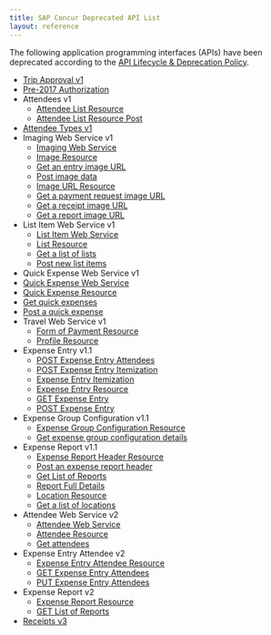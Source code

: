 ```yaml
---
title: SAP Concur Deprecated API List
layout: reference
---
```


The following application programming interfaces (APIs) have been deprecated according to the [API Lifecycle & Deprecation Policy](/tools-support/reference/deprecation-policy.html).

* [Trip Approval v1](/api-reference/travel/trip-approval/v1.trip-approval-resource.html)
* [Pre-2017 Authorization](/api-reference/authentication/authorization-pre-2017.html)
* Attendees v1
  * [Attendee List Resource](/api-reference-deprecated/version-one/attendees/attendee-list-resource.html)
  * [Attendee List Resource Post](/api-reference-deprecated/version-one/attendees/attendee-list-resource-post.html)
* [Attendee Types v1](/api-reference/expense/attendee-types/v1.attendee-types.html)
* Imaging Web Service v1
  * [Imaging Web Service](/api-reference-deprecated/version-one/Image/)
  * [Image Resource](/api-reference-deprecated/version-one/Image/image-resource.html)
  * [Get an entry image URL](/api-reference-deprecated/version-one/Image/image-resource-entry-image-URL-get.html)
  * [Post image data](/api-reference-deprecated/version-one/Image/image-resource-post.html)
  * [Image URL Resource](/api-reference-deprecated/version-one/Image/image-url-resource.html)
  * [Get a payment request image URL](/api-reference-deprecated/version-one/Image/payment-request-image-URL-get.html)
  * [Get a receipt image URL](/api-reference-deprecated/version-one/Image/receipt-image-URL-get.html)
  * [Get a report image URL](/api-reference-deprecated/version-one/Image/report-image-URL-get.html)
* List Item Web Service v1
  * [List Item Web Service](/api-reference-deprecated/version-one/list-item/)
  * [List Resource](/api-reference-deprecated/version-one/list-item/list-resource.html)
  * [Get a list of lists](/api-reference-deprecated/version-one/list-item/list-resource-get.html)
  * [Post new list items](/api-reference-deprecated/version-one/list-item/list-resource-post.html)
*  Quick Expense Web Service v1
  * [Quick Expense Web Service](/api-reference-deprecated/version-one/quick-expense/)
  * [Quick Expense Resource](/api-reference-deprecated/version-one/quick-expense/quick-expense-resource.html)
  * [Get quick expenses](/api-reference-deprecated/version-one/quick-expense/quick-expense-resource-get.html)
  * [Post a quick expense](/api-reference-deprecated/version-one/quick-expense/quick-expense-resource-post.html)
* Travel Web Service v1
  * [Form of Payment Resource](/api-reference-deprecated/version-one/Travel/form-payment-resource.html)
  * [Profile Resource](/api-reference-deprecated/version-one/Travel/profile-resource.html)
* Expense Entry v1.1
  * [POST Expense Entry Attendees](/api-reference-deprecated/version-one-one/expense-entry-attendee/expense-entry-attendee-resource-post.html)
  * [POST Expense Entry Itemization](/api-reference-deprecated/version-one-one/expense-entry-itemization/expense-entry-itemization-resource-post.html)
  * [Expense Entry Itemization](/api-reference-deprecated/version-one-one/expense-entry-itemization/expense-entry-itemization-resource.html)
  * [Expense Entry Resource](/api-reference-deprecated/version-one-one/expense-entry/expense-entry-resource.html)
  * [GET Expense Entry](/api-reference-deprecated/version-one-one/expense-entry/get-expense-entry.html)
  * [POST Expense Entry](/api-reference-deprecated/version-one-one/expense-entry/post-expense-entry.html)
* Expense Group Configuration v1.1
  * [Expense Group Configuration Resource](/api-reference-deprecated/version-one-one/expense-group/expense-group-configuration-resource.html)
  * [Get expense group configuration details](/api-reference-deprecated/version-one-one/expense-group/expense-group-configuration-resource-get.html)
* Expense Report v1.1
  * [Expense Report Header Resource](/api-reference-deprecated/version-one-one/expense-report/expense-report-header-resource.html)
  * [Post an expense report header](/api-reference-deprecated/version-one-one/expense-report/expense-report-header-post.html)
  * [Get List of Reports](/api-reference-deprecated/version-one-one/expense-report/get-list-of-reports.html)
  * [Report Full Details](/api-reference-deprecated/version-one-one/expense-report/get-report-full-details.html)
  * [Location Resource](/api-reference-deprecated/version-one-one/expense-report/location-resource.html)
  * [Get a list of locations](/api-reference-deprecated/version-one-one/expense-report/location-resource-get.html)
* Attendee Web Service v2
  * [Attendee Web Service](/api-reference-deprecated/version-two/attendees/)
  * [Attendee Resource](/api-reference-deprecated/version-two/attendees/attendee-resource.html)
  * [Get attendees](/api-reference-deprecated/version-two/attendees/attendee-resource-get.html)
* Expense Entry Attendee v2
  * [Expense Entry Attendee Resource](/api-reference-deprecated/version-two/expense-entry-attendee/expense-entry-attendee-resource.html)
  * [GET Expense Entry Attendees](/api-reference-deprecated/version-two/expense-entry-attendee/expense-entry-attendee-resource-get.html)
  * [PUT Expense Entry Attendees](/api-reference-deprecated/version-two/expense-entry-attendee/expense-entry-attendee-resource-put.html)
* Expense Report v2
  * [Expense Report Resource](/api-reference-deprecated/version-two/expense-reports/expense-report-resource.html)
  * [GET List of Reports](/api-reference-deprecated/version-two/expense-reports/get-list-of-reports.html)
* [Receipts v3](/api-reference/receipts/v3.receipts.html)
